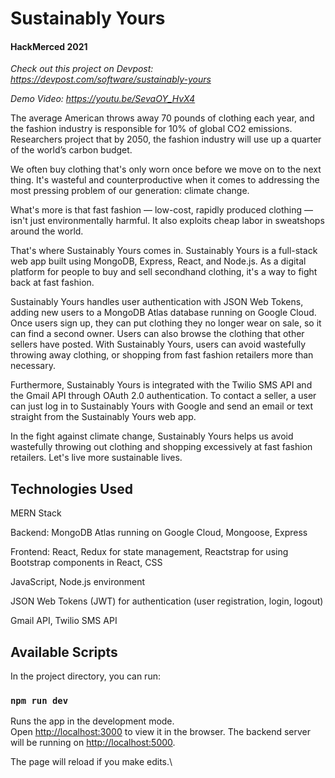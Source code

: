 # Sustainably Yours

#### HackMerced 2021

_Check out this project on Devpost: https://devpost.com/software/sustainably-yours_

_Demo Video: https://youtu.be/SevaOY_HvX4_

The average American throws away 70 pounds of clothing each year, and the fashion industry is responsible for 10% of global CO2 emissions. Researchers project that by 2050, the fashion industry will use up a quarter of the world’s carbon budget.

We often buy clothing that's only worn once before we move on to the next thing. It's wasteful and counterproductive when it comes to addressing the most pressing problem of our generation: climate change.

What's more is that fast fashion — low-cost, rapidly produced clothing — isn't just environmentally harmful. It also exploits cheap labor in sweatshops around the world.

That's where Sustainably Yours comes in. Sustainably Yours is a full-stack web app built using MongoDB, Express, React, and Node.js. As a digital platform for people to buy and sell secondhand clothing, it's a way to fight back at fast fashion.

Sustainably Yours handles user authentication with JSON Web Tokens, adding new users to a MongoDB Atlas database running on Google Cloud. Once users sign up, they can put clothing they no longer wear on sale, so it can find a second owner. Users can also browse the clothing that other sellers have posted. With Sustainably Yours, users can avoid wastefully throwing away clothing, or shopping from fast fashion retailers more than necessary.

Furthermore, Sustainably Yours is integrated with the Twilio SMS API and the Gmail API through OAuth 2.0 authentication. To contact a seller, a user can just log in to Sustainably Yours with Google and send an email or text straight from the Sustainably Yours web app.

In the fight against climate change, Sustainably Yours helps us avoid wastefully throwing out clothing and shopping excessively at fast fashion retailers. Let's live more sustainable lives.

## Technologies Used

MERN Stack

Backend: MongoDB Atlas running on Google Cloud, Mongoose, Express

Frontend: React, Redux for state management, Reactstrap for using Bootstrap components in React, CSS

JavaScript, Node.js environment

JSON Web Tokens (JWT) for authentication (user registration, login, logout)

Gmail API, Twilio SMS API

## Available Scripts

In the project directory, you can run:

### `npm run dev`

Runs the app in the development mode.\
Open [http://localhost:3000](http://localhost:3000) to view it in the browser.
The backend server will be running on [http://localhost:5000](http://localhost:5000).

The page will reload if you make edits.\
